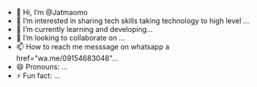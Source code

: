 - 👋 Hi, I’m @Jatmaomo
- 👀 I’m interested in sharing tech skills taking technology to high level ...
- 🌱 I’m currently learning and developing...
- 💞️ I’m looking to collaborate on ...
- 📫 How to reach me  messsage on whatsapp a href="wa.me/09154683048"...
- 😄 Pronouns: ...
- ⚡ Fun fact: ...

<!---
Jatmaomo/Jatmaomo is a ✨ special ✨ repository because its `README.md` (this file) appears on your GitHub profile.
You can click the Preview link to take a look at your changes.
--->
